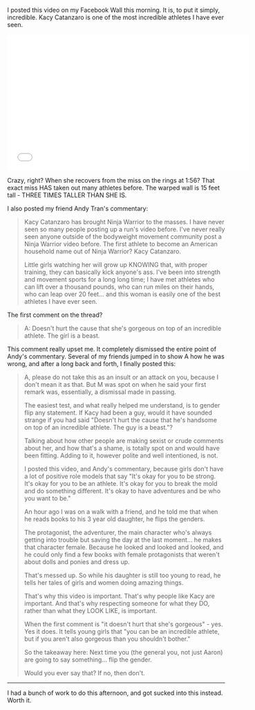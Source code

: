 I posted this video on my Facebook Wall this morning. It is, to put it simply, incredible. Kacy Catanzaro is one of the most incredible athletes I have ever seen.

<iframe width="560" height="315" src="//www.youtube.com/embed/XfZFuw7a13E" frameborder="0" allowfullscreen=""></iframe>

Crazy, right? When she recovers from the miss on the rings at 1:56? That exact miss HAS taken out many athletes before. The warped wall is 15 feet tall - THREE TIMES TALLER THAN SHE IS.

I also posted my friend Andy Tran's commentary:

> Kacy Catanzaro has brought Ninja Warrior to the masses. I have never seen so many people posting up a run's video before. I've never really seen anyone outside of the bodyweight movement community post a Ninja Warrior video before. The first athlete to become an American household name out of Ninja Warrior? Kacy Catanzaro.
> 
> Little girls watching her will grow up KNOWING that, with proper training, they can basically kick anyone's ass. I've been into strength and movement sports for a long long time; I have met athletes who can lift over a thousand pounds, who can run miles on their hands, who can leap over 20 feet... and this woman is easily one of the best athletes I have ever seen.

The first comment on the thread?

> A: Doesn't hurt the cause that she's gorgeous on top of an incredible athlete. The girl is a beast.

This comment really upset me. It completely dismissed the entire point of Andy's commentary. Several of my friends jumped in to show A how he was wrong, and after a long back and forth, I finally posted this:

> A, please do not take this as an insult or an attack on you, because I don't mean it as that. But M was spot on when he said your first remark was, essentially, a dismissal made in passing.
> 
> The easiest test, and what really helped me understand, is to gender flip any statement. If Kacy had been a guy, would it have sounded strange if you had said "Doesn't hurt the cause that he's handsome on top of an incredible athlete. The guy is a beast."?
> 
> Talking about how other people are making sexist or crude comments about her, and how that's a shame, is totally spot on and would have been fitting. Adding to it, however polite and well intentioned, is not.
> 
> I posted this video, and Andy's commentary, because girls don't have a lot of positive role models that say "It's okay for you to be strong. It's okay for you to be an athlete. It's okay for you to break the mold and do something different. It's okay to have adventures and be who you want to be."
> 
> An hour ago I was on a walk with a friend, and he told me that when he reads books to his 3 year old daughter, he flips the genders.
> 
> The protagonist, the adventurer, the main character who's always getting into trouble but saving the day at the last moment... he makes that character female. Because he looked and looked and looked, and he could only find a few books with female protagonists that weren't about dolls and ponies and dress up.
> 
> That's messed up. So while his daughter is still too young to read, he tells her tales of girls and women doing amazing things.
> 
> That's why this video is important. That's why people like Kacy are important. And that's why respecting someone for what they DO, rather than what they LOOK LIKE, is important.
> 
> When the first comment is "it doesn't hurt that she's gorgeous" - yes. Yes it does. It tells young girls that "you can be an incredible athlete, but if you aren't also gorgeous than you shouldn't bother."
> 
> So the takeaway here: Next time you (the general you, not just Aaron) are going to say something... flip the gender.
> 
> Would you ever say that? If no, then don't.

***

I had a bunch of work to do this afternoon, and got sucked into this instead. Worth it.
